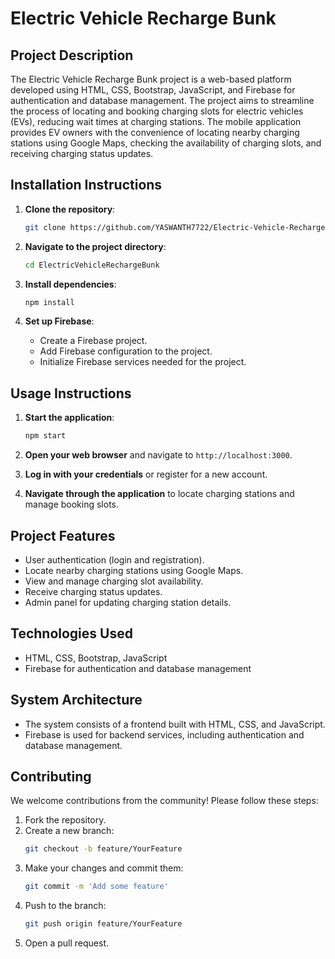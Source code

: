 # Electric Vehicle Recharge Bunk

## Project Description

The Electric Vehicle Recharge Bunk project is a web-based platform developed using HTML, CSS, Bootstrap, JavaScript, and Firebase for authentication and database management. The project aims to streamline the process of locating and booking charging slots for electric vehicles (EVs), reducing wait times at charging stations. The mobile application provides EV owners with the convenience of locating nearby charging stations using Google Maps, checking the availability of charging slots, and receiving charging status updates.

## Installation Instructions

1. **Clone the repository**:
    ```bash
    git clone https://github.com/YASWANTH7722/Electric-Vehicle-Recharge-Bunk
   ```

2. **Navigate to the project directory**:
    ```bash
    cd ElectricVehicleRechargeBunk
    ```

3. **Install dependencies**:
    ```bash
    npm install
    ```

4. **Set up Firebase**:
    - Create a Firebase project.
    - Add Firebase configuration to the project.
    - Initialize Firebase services needed for the project.

## Usage Instructions

1. **Start the application**:
    ```bash
    npm start
    ```

2. **Open your web browser** and navigate to `http://localhost:3000`.

3. **Log in with your credentials** or register for a new account.

4. **Navigate through the application** to locate charging stations and manage booking slots.

## Project Features

- User authentication (login and registration).
- Locate nearby charging stations using Google Maps.
- View and manage charging slot availability.
- Receive charging status updates.
- Admin panel for updating charging station details.

## Technologies Used

- HTML, CSS, Bootstrap, JavaScript
- Firebase for authentication and database management

## System Architecture

- The system consists of a frontend built with HTML, CSS, and JavaScript.
- Firebase is used for backend services, including authentication and database management.

## Contributing

We welcome contributions from the community! Please follow these steps:

1. Fork the repository.
2. Create a new branch:
    ```bash
    git checkout -b feature/YourFeature
    ```
3. Make your changes and commit them:
    ```bash
    git commit -m 'Add some feature'
    ```
4. Push to the branch:
    ```bash
    git push origin feature/YourFeature
    ```
5. Open a pull request.


